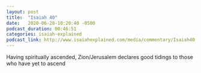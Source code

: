 ```yaml
---
layout: post
title:  "Isaiah 40"
date:   2020-06-28-10:20:40 -0500
podcast_duration: 00:46:51
categories: isaiah-explained
podcast_link: http://www.isaiahexplained.com/media/commentary/Isaiah40.mp3
---
```

Having spiritually ascended, Zion/Jerusalem declares good tidings to those who have yet to ascend
